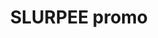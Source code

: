---
layout: archive_film
permalink: en/archive/2021/extra-short/slurpee-promo

title: SLURPEE promo
director: Vitalii Nebelskyi
country: Ukraine
description: "We won an international tender for a 7-Eleven and developed 2 animations for their own legendary products - SLURPEE and BIG GULP. The goal was to highlight and introduce new locally inspiderd pack designs that they developed for a launch."
category: extra-short
image_folder: images/films/archive/2021/extra-short/slurpee-promo
is_winner: false
submission_year: 2021
lang: en
---